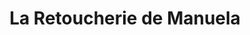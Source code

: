 ---
title: "La Retoucherie de Manuela"
url: /caracas/la-retoucherie-de-manuela-calle-a-santa-rosa-de-lima/
shop: sastre
---